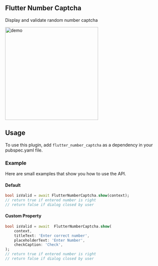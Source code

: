 ## Flutter Number Captcha
Display and validate random number captcha

<img src="https://raw.githubusercontent.com/lustea00/flutter_number_captcha/master/doc/example.gif" alt="demo" height="300">

## Usage
To use this plugin, add `flutter_number_captcha` as a dependency in your pubspec.yaml file.
### Example
Here are small examples that show you how to use the API.
#### Default
```dart
bool isValid = await FlutterNumberCaptcha.show(context);
// return true if entered number is right
// return false if dialog closed by user
```
#### Custom Property
```dart
bool isValid = await  FlutterNumberCaptcha.show(
	context,
	titleText: 'Enter correct number',
	placeholderText: 'Enter Number',
	checkCaption: 'Check',
);
// return true if entered number is right
// return false if dialog closed by user
```

